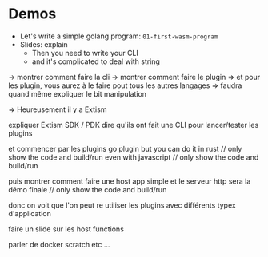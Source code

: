# Demos


- Let's write a simple golang program: `01-first-wasm-program`
- Slides: explain
  - Then you need to write your CLI
  - and it's complicated to deal with string

-> montrer comment faire la cli
-> montrer comment faire le plugin
  => et pour les plugin, vous aurez à le faire pout tous les autres langages
  => faudra quand même expliquer le bit manipulation

=> Heureusement il y a Extism

expliquer Extism
SDK / PDK
dire qu'ils ont fait une CLI
pour lancer/tester les plugins

et commencer par les plugins
go plugin
but you can do it in rust // only show the code and build/run
even with javascript // only show the code and build/run


puis montrer comment faire une host app simple
et le serveur http sera la démo finale // only show the code and build/run

donc on voit que l'on peut re utiliser les plugins avec différents typex d'application

faire un slide sur les host functions

parler de docker scratch
etc ...